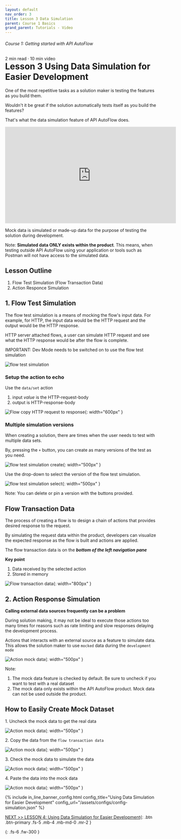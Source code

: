 ```yaml
---
layout: default
nav_order: 3
title: Lesson 3 Data Simulation
parent: Course 1 Basics
grand_parent: Tutorials - Video
---
```

<h6>Course 1: Getting started with API AutoFlow</h6>
2 min read · 10 min video
<h1 style="margin-top:0">Lesson 3 Using Data Simulation for Easier Development</h1>

One of the most repetitive tasks as a solution maker is testing the features as you build them.

Wouldn't it be great if the solution automatically tests itself as you build the features?

That's what the data simulation feature of API AutoFlow does.

<iframe width="560" height="315" src="https://www.youtube.com/embed/EhuCs1kdCdM" title="YouTube video player" frameborder="0" allow="accelerometer; autoplay; clipboard-write; encrypted-media; gyroscope; picture-in-picture" allowfullscreen></iframe>

Mock data is simulated or made-up data for the purpose of testing the solution during development.

Note: **Simulated data ONLY exists within the product**. This means, when testing outside API AutoFlow using your application or tools such as Postman will not have access to the simulated data.

## Lesson Outline

1. Flow Test Simulation (Flow Transaction Data)
2. Action Responce Simulation

## 1. Flow Test Simulation

The flow test simulation is a means of mocking the flow's input data.
For example, for HTTP, the input data would be the HTTP request and the output would be the HTTP response.

HTTP server attached flows, a user can simulate HTTP request and see what the HTTP response would be after the flow is complete.

IMPORTANT:  Dev Mode needs to be switched on to use the flow test simulation

![flow test simulation](/assets/images/flow-data-simulation.png)

### Setup the action to echo
Use the `data/set` action 
1. input *value* is the HTTP-request-body 
2. output is HTTP-response-body

![Flow copy HTTP request to response](/assets/images/flow-copy-http-request-to-response.png){: width="600px" }

### Multiple simulation versions

When creating a solution, there are times when the user needs to test with multiple data sets.

By, pressing the `+` button, you can create as many versions of the test as you need.

![flow test simulation create](/assets/images/flow-data-simulation-create.png){: width="500px" }

Use the drop-down to select the version of the flow test simulation.

![flow test simulation select](/assets/images/flow-data-simulation-select.png){: width="500px" }

Note: You can delete or pin a version with the buttons provided.


## Flow Transaction Data
The process of creating a flow is to design a chain of actions that provides desired response to the request.  

By simulating the request data within the product, developers can visualize the expected response as the flow is built and actions are applied.

The flow transaction data is on the **_bottom of the left navigation pane_**

**Key point**
1. Data received by the selected action
2. Stored in memory

![Flow transaction data](/assets/images/flow-transaction-data.png){: width="800px" }

## 2. Action Response Simulation

**Calling external data sources frequently can be a problem**

During solution making, it may not be ideal to execute those actions too many times for reasons such as rate limiting and slow responses delaying the development process.

Actions that interacts with an external source as a feature to simulate data.  This allows the solution maker to use `mocked` data during the `development mode`

![Action mock data](/assets/images/action-mock-data.png){: width="500px" }

Note: 
1. The mock data feature is checked by default.  Be sure to uncheck if you want to test with a real dataset
2. The mock data only exists within the API AutoFlow product. Mock data can not be used outside the product.

## How to Easily Create Mock Dataset

1\. Uncheck the mock data to get the real data
 
![Action mock data](/assets/images/action-mock-data-copy-paste-1.png){: width="500px" }

2\. Copy the data from the `flow transaction data`

![Action mock data](/assets/images/action-mock-data-copy-paste-2.png){: width="500px" }

3\. Check the mock data to simulate the data

![Action mock data](/assets/images/action-mock-data-copy-paste-3.png){: width="500px" }

4\. Paste the data into the mock data

![Action mock data](/assets/images/action-mock-data-copy-paste-4.png){: width="500px" }

{% include in_line_banner_config.html config_title="Using Data Simulation for Easier Development" config_url="/assets/configs/config-simulation.json" %}

[NEXT >> LESSON 4: Using Data Simulation for Easier Development](/docs/tutorial-video/course-basics/lesson-conditionals/){: .btn .btn-primary .fs-5 .mb-4 .mb-md-0 .mr-2 }


{: .fs-6 .fw-300 }